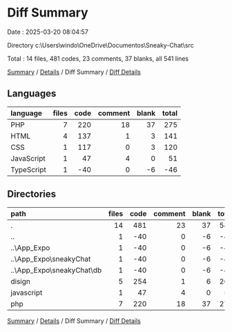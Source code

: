# Diff Summary

Date : 2025-03-20 08:04:57

Directory c:\\Users\\windo\\OneDrive\\Documentos\\Sneaky-Chat\\src

Total : 14 files,  481 codes, 23 comments, 37 blanks, all 541 lines

[Summary](results.md) / [Details](details.md) / Diff Summary / [Diff Details](diff-details.md)

## Languages
| language | files | code | comment | blank | total |
| :--- | ---: | ---: | ---: | ---: | ---: |
| PHP | 7 | 220 | 18 | 37 | 275 |
| HTML | 4 | 137 | 1 | 3 | 141 |
| CSS | 1 | 117 | 0 | 3 | 120 |
| JavaScript | 1 | 47 | 4 | 0 | 51 |
| TypeScript | 1 | -40 | 0 | -6 | -46 |

## Directories
| path | files | code | comment | blank | total |
| :--- | ---: | ---: | ---: | ---: | ---: |
| . | 14 | 481 | 23 | 37 | 541 |
| .. | 1 | -40 | 0 | -6 | -46 |
| ..\\App_Expo | 1 | -40 | 0 | -6 | -46 |
| ..\\App_Expo\\sneakyChat | 1 | -40 | 0 | -6 | -46 |
| ..\\App_Expo\\sneakyChat\\db | 1 | -40 | 0 | -6 | -46 |
| disign | 5 | 254 | 1 | 6 | 261 |
| javascript | 1 | 47 | 4 | 0 | 51 |
| php | 7 | 220 | 18 | 37 | 275 |

[Summary](results.md) / [Details](details.md) / Diff Summary / [Diff Details](diff-details.md)